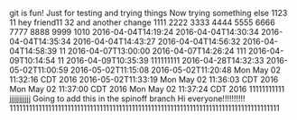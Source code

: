 git is fun!
Just for testing and trying things
Now trying something else
1123
11
hey friend11
32
and another change
1111
2222
3333
4444
5555
6666
7777
8888
9999
1010
2016-04-04T14:19:24
2016-04-04T14:30:34
2016-04-04T14:35:34
2016-04-04T14:43:27
2016-04-04T14:56:32
2016-04-04T14:58:39
11
2016-04-07T13:00:00
2016-04-07T14:26:24
111
2016-04-09T10:14:54
11
2016-04-09T10:35:39
111111111
2016-04-28T14:32:33
2016-05-02T11:00:59
2016-05-02T11:15:08
2016-05-02T11:20:48
Mon May 02 11:32:16 CDT 2016
2016-05-02T11:33:19
Mon May 02 11:36:03 CDT 2016
Mon May 02 11:37:00 CDT 2016
Mon May 02 11:37:24 CDT 2016
11111111111
jjjjjjjjjjj
Going to add this in the spinoff branch
Hi everyone!!!!!!!!!!
111111111111111111111111111111111111111111111111111111111111111111111111111111111111